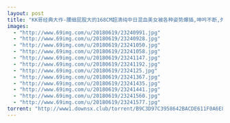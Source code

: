 ```yaml
---
layout: post
title: "KK哥经典大作-腰细屁股大的168CM超清纯中日混血美女被各种姿势爆插,呻吟不断,外表清纯下面竟是黑森林一片!"
images:
  - "http://www.69img.com/u/20180619/23240991.jpg"
  - "http://www.69img.com/u/20180619/23240928.jpg"
  - "http://www.69img.com/u/20180619/23241050.jpg"
  - "http://www.69img.com/u/20180619/23241058.jpg"
  - "http://www.69img.com/u/20180619/23241147.jpg"
  - "http://www.69img.com/u/20180619/23241192.jpg"
  - "http://www.69img.com/u/20180619/2324125.jpg"
  - "http://www.69img.com/u/20180619/23241367.jpg"
  - "http://www.69img.com/u/20180619/23241435.jpg"
  - "http://www.69img.com/u/20180619/23241441.jpg"
  - "http://www.69img.com/u/20180619/23241560.jpg"
  - "http://www.69img.com/u/20180619/23241577.jpg"
torrent: "http://www1.downsx.club/torrent/B9C3D97C3958642BACDE611F0A6E87AA0B6F821E"
---
```


